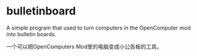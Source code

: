 # bulletinboard
A simple program that used to turn computers in the OpenComputer mod into bulletin boards.

一个可以把OpenComputers Mod里的电脑变成小公告板的工具。
